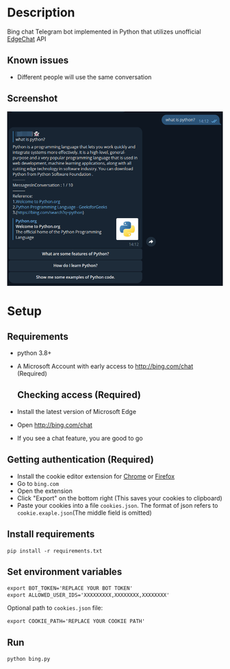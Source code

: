# Description

Bing chat Telegram bot implemented in Python that utilizes unofficial [EdgeChat](https://github.com/acheong08/EdgeGPT) API

## Known issues

- Different people will use the same conversation

## Screenshot

![](assets/screenshot.png)

# Setup

## Requirements

- python 3.8+
- A Microsoft Account with early access to http://bing.com/chat (Required)

  ## Checking access (Required)

- Install the latest version of Microsoft Edge
- Open http://bing.com/chat
- If you see a chat feature, you are good to go

 ## Getting authentication (Required)

- Install the cookie editor extension for [Chrome](https://chrome.google.com/webstore/detail/cookie-editor/hlkenndednhfkekhgcdicdfddnkalmdm) or [Firefox](https://addons.mozilla.org/en-US/firefox/addon/cookie-editor/)
- Go to `bing.com`
- Open the extension
- Click "Export" on the bottom right (This saves your cookies to clipboard)
- Paste your cookies into a file `cookies.json`. The format of json refers to `cookie.exaple.json`(The middle field is omitted)

## Install requirements

```shell
pip install -r requirements.txt
```

## Set environment variables

```shell
export BOT_TOKEN='REPLACE YOUR BOT TOKEN'
export ALLOWED_USER_IDS='XXXXXXXXX,XXXXXXXX,XXXXXXXX'
```

Optional path to `cookies.json` file:

```shell
export COOKIE_PATH='REPLACE YOUR COOKIE PATH'
```

## Run

```shell
python bing.py
```







